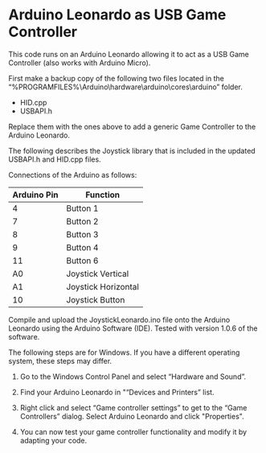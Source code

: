 # Arduino Leonardo as USB Game Controller

This code runs on an Arduino Leonardo allowing it to act as a USB Game Controller (also works with Arduino Micro).

First make a backup copy of the following two files located in the 
“%PROGRAMFILES%\Arduino\hardware\arduino\cores\arduino” folder.
* HID.cpp
* USBAPI.h

Replace them with the ones above to add a generic Game Controller to the Arduino Leonardo.

The following describes the Joystick library that is included in the updated USBAPI.h and HID.cpp files.

Connections of the Arduino as follows:

Arduino Pin	 |	Function
------------ |  ---------
4						 |	Button 1
7						 |	Button 2
8						 |	Button 3
9						 |	Button 4
11					 |	Button 6
A0					 |	Joystick Vertical
A1					 |	Joystick Horizontal
10					 |	Joystick Button

Compile and upload the JoystickLeonardo.ino file onto the Arduino Leonardo using the Arduino Software (IDE). Tested with version 1.0.6 of the software.

The following steps are for Windows. If you have a different operating system, these steps may differ.

1. Go to the Windows Control Panel and select “Hardware and Sound”.

2. Find your Arduino Leonardo in "“Devices and Printers” list.

3. Right click and select “Game controller settings” to get to the “Game Controllers” dialog. Select Arduino Leonardo and click "Properties".

4. You can now test your game controller functionality and modify it by adapting your code.
